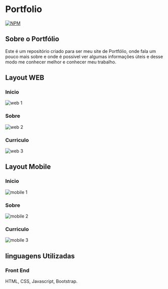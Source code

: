 # Portfolio
[![NPM](https://img.shields.io/npm/l/license)](https://github.com/Arthurap52/portfolio/blob/master/LICENSE)

## Sobre o Portfólio
Este é um repositório criado para ser meu site de Portfólio, onde fala um pouco mais sobre e onde é possivel ver algumas informações úteis e desse modo me conhecer melhor e conhecer meu trabalho. 

## Layout WEB 

### Inicio
![web 1](https://github.com/Arthurap52/portfolio/blob/master/imgs/layouts/layout%20web%20inicio.png)
### Sobre
![web 2](https://github.com/Arthurap52/portfolio/blob/master/imgs/layouts/layout%20web%20sobre.png)
### Curriculo
![web 3](https://github.com/Arthurap52/portfolio/blob/master/imgs/layouts/layout%20web%20curriculo.png)

## Layout Mobile 

### Inicio
![mobile 1](https://github.com/Arthurap52/portfolio/blob/master/imgs/layouts/layout%20mobile%20inicio%202.png) 
### Sobre
![mobile 2](https://github.com/Arthurap52/portfolio/blob/master/imgs/layouts/layout%20mobile%20sobre.png)
### Curriculo
![mobile 3](https://github.com/Arthurap52/portfolio/blob/master/imgs/layouts/layout%20mobile%20curriculo.png)

## linguagens Utilizadas

### Front End
HTML, CSS, Javascript, Bootstrap.
